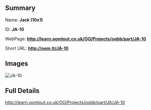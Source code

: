 

## Summary
 
Name: __Jack (10x1)__

ID: __JA-10__

WebPage: __http://learn.oomlout.co.uk/OO/Projects/oobb/part/JA-10__

Short URL: __http://oom.lt/JA-10__


## Images
![JA-10](http://oomlout.com/oomlout-OOBB/part/JA/JA-10/OOBB-JA-10_420.png)




## Full Details

 http://learn.oomlout.co.uk/OO/Projects/oobb/part/JA/JA-10

